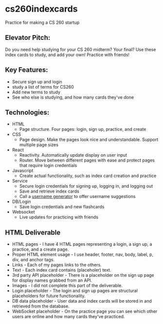 # cs260indexcards
Practice for making a CS 260 startup

## Elevator Pitch:
Do you need help studying for your CS 260 midterm? Your final? Use these index cards to study, and add your own! Practice with friends!

## Key Features:
- Secure sign up and login
- study a list of terms for CS260
- Add new terms to study
- See who else is studying, and how many cards they've done

## Technologies:
- HTML
    - Page structure. Four pages: login, sign up, practice, and create
- CSS
    - Page design. Make the pages look nice and understandable. Support multiple page sizes
- React
    - Reactivity. Automatically update display on user input
    - Router. Move between different pages with ease and protect pages that require login credentials
- Javascript
    - Create actual functionality, such as index card creation and practice
- Service
    - Secure login credentials for signing up, logging in, and logging out
    - Save and retrieve index cards
    - Call a [username generator](https://apiverve.com/marketplace/usernamegenerator) to offer username suggestions
- DB/Login
    - Save login credentials and new flashcards
- Websocket
    - Live updates for practicing with friends

## HTML Deliverable
- HTML pages - I have 4 HTML pages representing a login, a sign up, a practice, and a create page.
- Proper HTML element usage - I use header, footer, nav, body, label, p, div, and anchor tags.
- Links - Each of my pages links to the others.
- Text - Each index card contains (placeholer) text.
- 3rd party API placeholder - There is a placeholder on the sign up page for display names grabbed from an API.
- Images - I did not complete this part of the deliverable.
- Login placeholder - The login and sign up pages are structural placeholders for future functionality.
- DB data placeholder - User data and index cards will be stored in and retrieved from the database.
- WebSocket placeholder - On the practice page you can see which other users are online and how many cards they've practiced.
